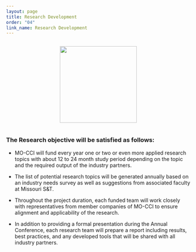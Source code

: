 ```yaml
---
layout: page
title: Research Development
order: "04"
link_name: Research Development
---
```


<div class="logo-container">
    <img 
    style="width:15em; max-width=100%; margin:1em;" 
    src="{{ '/files/core_areas/core-areas-research.png' | relative_url }}"/>
</div>

### The Research objective will be satisfied as follows:

- MO-CCI will fund every year one or two or even more applied research topics with about 12 to 24 month study period depending on the topic and the required output of the industry partners.

- The list of potential research topics will be generated annually based on an industry needs survey as well as suggestions from associated faculty at Missouri S&T.

- Throughout the project duration, each funded team will work closely with representatives from member companies of MO-CCI to ensure alignment and applicability of the research.

- In addition to providing a formal presentation during the Annual Conference, each research team will prepare a report including results, best practices, and any developed tools that will be shared with all industry partners.

<style>
    .logo-container {
        text-align:center; 
        background-size: cover;
        background-image: url({{ '/files/backgrounds/books-462579_1920.jpg' | relative_url }});
    }
</style>
